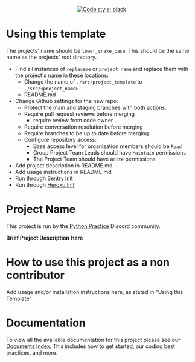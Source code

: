 <p align="center">
    <a href="https://github.com/psf/black"><img alt="Code style: black" src="https://img.shields.io/badge/code%20style-black-000000.svg"></a>
</p>

# Using this template

The projects' name should be `lower_snake_case`. This should be the same name as the projects' root
directory.

* Find all instances of `replaceme` or `project name` and replace them with the project's name in
  these locations:
    * Change the name of `./src/project_template` to `./src/<project_name>`
    * README.md
* Change Github settings for the new repo:
    * Protect the main and staging branches with both actions.
    * Require pull request reviews before merging
        * require review from code owner
    * Require conversation resolution before merging
    * Require branches to be up to date before merging
    * Configure repository access:
        * Base access level for organization members should be `Read`
        * Group Project Team Leads should have `Maintain` permissions
        * The Project Team should have `Write` permissions
* Add project description in README.md
* Add usage instructions in README.md
* Run through [Sentry Init](docs/SENTRY.md#init)
* Run through [Heroku Init](docs/cloud_providers/HEROKU.md#init)

# Project Name

This project is run by the [Python Practice](https://discord.gg/Zp8CBHvudz) Discord community.

**Brief Project Description Here**

# How to use this project as a non contributor

Add usage and/or installation instructions here, as stated in "Using this Template"

# Documentation

To view all the available documentation for this project please see
our [Documents Index](/docs/INDEX.md). This includes how to get started, our coding best practices,
and more.
